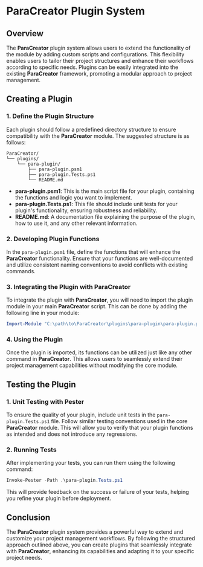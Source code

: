 # ParaCreator Plugin System

## Overview

The **ParaCreator** plugin system allows users to extend the functionality of the module by adding custom scripts and configurations. This flexibility enables users to tailor their project structures and enhance their workflows according to specific needs. Plugins can be easily integrated into the existing **ParaCreator** framework, promoting a modular approach to project management.

## Creating a Plugin

### 1. **Define the Plugin Structure**

Each plugin should follow a predefined directory structure to ensure compatibility with the **ParaCreator** module. The suggested structure is as follows:

```
ParaCreator/
└── plugins/
    └── para-plugin/
        ├── para-plugin.psm1
        ├── para-plugin.Tests.ps1
        └── README.md
```

- **para-plugin.psm1**: This is the main script file for your plugin, containing the functions and logic you want to implement.
- **para-plugin.Tests.ps1**: This file should include unit tests for your plugin's functionality, ensuring robustness and reliability.
- **README.md**: A documentation file explaining the purpose of the plugin, how to use it, and any other relevant information.

### 2. **Developing Plugin Functions**

In the `para-plugin.psm1` file, define the functions that will enhance the **ParaCreator** functionality. Ensure that your functions are well-documented and utilize consistent naming conventions to avoid conflicts with existing commands.

### 3. **Integrating the Plugin with ParaCreator**

To integrate the plugin with **ParaCreator**, you will need to import the plugin module in your main **ParaCreator** script. This can be done by adding the following line in your module:

```powershell
Import-Module "C:\path\to\ParaCreator\plugins\para-plugin\para-plugin.psm1"
```

### 4. **Using the Plugin**

Once the plugin is imported, its functions can be utilized just like any other command in **ParaCreator**. This allows users to seamlessly extend their project management capabilities without modifying the core module.

## Testing the Plugin

### 1. **Unit Testing with Pester**

To ensure the quality of your plugin, include unit tests in the `para-plugin.Tests.ps1` file. Follow similar testing conventions used in the core **ParaCreator** module. This will allow you to verify that your plugin functions as intended and does not introduce any regressions.

### 2. **Running Tests**

After implementing your tests, you can run them using the following command:

```powershell
Invoke-Pester -Path .\para-plugin.Tests.ps1
```

This will provide feedback on the success or failure of your tests, helping you refine your plugin before deployment.

## Conclusion

The **ParaCreator** plugin system provides a powerful way to extend and customize your project management workflows. By following the structured approach outlined above, you can create plugins that seamlessly integrate with **ParaCreator**, enhancing its capabilities and adapting it to your specific project needs.

